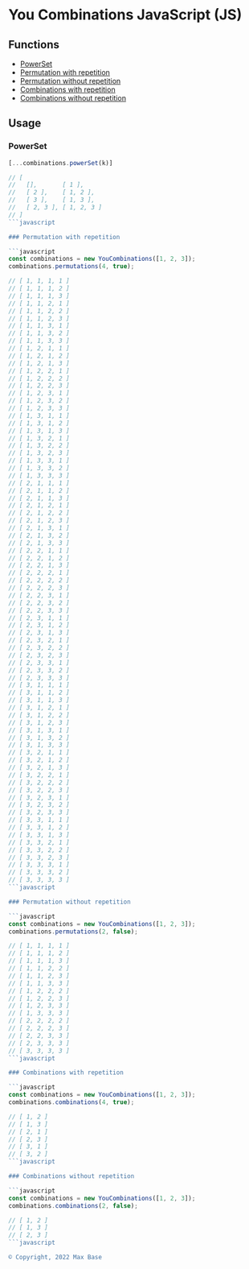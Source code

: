 # You Combinations JavaScript (JS)

## Functions

- [PowerSet](#powerset)
- [Permutation with repetition](#permutation-with-repetition)
- [Permutation without repetition](#permutation-without-repetition)
- [Combinations with repetition](#combinations-with-repetition)
- [Combinations without repetition](#combinations-without-repetition)

## Usage

### PowerSet

```javascript
[...combinations.powerSet(k)]

// [
//   [],       [ 1 ],
//   [ 2 ],    [ 1, 2 ],
//   [ 3 ],    [ 1, 3 ],
//   [ 2, 3 ], [ 1, 2, 3 ]
// ]
```javascript

### Permutation with repetition

```javascript
const combinations = new YouCombinations([1, 2, 3]);
combinations.permutations(4, true);

// [ 1, 1, 1, 1 ]
// [ 1, 1, 1, 2 ]
// [ 1, 1, 1, 3 ]
// [ 1, 1, 2, 1 ]
// [ 1, 1, 2, 2 ]
// [ 1, 1, 2, 3 ]
// [ 1, 1, 3, 1 ]
// [ 1, 1, 3, 2 ]
// [ 1, 1, 3, 3 ]
// [ 1, 2, 1, 1 ]
// [ 1, 2, 1, 2 ]
// [ 1, 2, 1, 3 ]
// [ 1, 2, 2, 1 ]
// [ 1, 2, 2, 2 ]
// [ 1, 2, 2, 3 ]
// [ 1, 2, 3, 1 ]
// [ 1, 2, 3, 2 ]
// [ 1, 2, 3, 3 ]
// [ 1, 3, 1, 1 ]
// [ 1, 3, 1, 2 ]
// [ 1, 3, 1, 3 ]
// [ 1, 3, 2, 1 ]
// [ 1, 3, 2, 2 ]
// [ 1, 3, 2, 3 ]
// [ 1, 3, 3, 1 ]
// [ 1, 3, 3, 2 ]
// [ 1, 3, 3, 3 ]
// [ 2, 1, 1, 1 ]
// [ 2, 1, 1, 2 ]
// [ 2, 1, 1, 3 ]
// [ 2, 1, 2, 1 ]
// [ 2, 1, 2, 2 ]
// [ 2, 1, 2, 3 ]
// [ 2, 1, 3, 1 ]
// [ 2, 1, 3, 2 ]
// [ 2, 1, 3, 3 ]
// [ 2, 2, 1, 1 ]
// [ 2, 2, 1, 2 ]
// [ 2, 2, 1, 3 ]
// [ 2, 2, 2, 1 ]
// [ 2, 2, 2, 2 ]
// [ 2, 2, 2, 3 ]
// [ 2, 2, 3, 1 ]
// [ 2, 2, 3, 2 ]
// [ 2, 2, 3, 3 ]
// [ 2, 3, 1, 1 ]
// [ 2, 3, 1, 2 ]
// [ 2, 3, 1, 3 ]
// [ 2, 3, 2, 1 ]
// [ 2, 3, 2, 2 ]
// [ 2, 3, 2, 3 ]
// [ 2, 3, 3, 1 ]
// [ 2, 3, 3, 2 ]
// [ 2, 3, 3, 3 ]
// [ 3, 1, 1, 1 ]
// [ 3, 1, 1, 2 ]
// [ 3, 1, 1, 3 ]
// [ 3, 1, 2, 1 ]
// [ 3, 1, 2, 2 ]
// [ 3, 1, 2, 3 ]
// [ 3, 1, 3, 1 ]
// [ 3, 1, 3, 2 ]
// [ 3, 1, 3, 3 ]
// [ 3, 2, 1, 1 ]
// [ 3, 2, 1, 2 ]
// [ 3, 2, 1, 3 ]
// [ 3, 2, 2, 1 ]
// [ 3, 2, 2, 2 ]
// [ 3, 2, 2, 3 ]
// [ 3, 2, 3, 1 ]
// [ 3, 2, 3, 2 ]
// [ 3, 2, 3, 3 ]
// [ 3, 3, 1, 1 ]
// [ 3, 3, 1, 2 ]
// [ 3, 3, 1, 3 ]
// [ 3, 3, 2, 1 ]
// [ 3, 3, 2, 2 ]
// [ 3, 3, 2, 3 ]
// [ 3, 3, 3, 1 ]
// [ 3, 3, 3, 2 ]
// [ 3, 3, 3, 3 ]
```javascript

### Permutation without repetition

```javascript
const combinations = new YouCombinations([1, 2, 3]);
combinations.permutations(2, false);

// [ 1, 1, 1, 1 ]
// [ 1, 1, 1, 2 ]
// [ 1, 1, 1, 3 ]
// [ 1, 1, 2, 2 ]
// [ 1, 1, 2, 3 ]
// [ 1, 1, 3, 3 ]
// [ 1, 2, 2, 2 ]
// [ 1, 2, 2, 3 ]
// [ 1, 2, 3, 3 ]
// [ 1, 3, 3, 3 ]
// [ 2, 2, 2, 2 ]
// [ 2, 2, 2, 3 ]
// [ 2, 2, 3, 3 ]
// [ 2, 3, 3, 3 ]
// [ 3, 3, 3, 3 ]
```javascript

### Combinations with repetition

```javascript
const combinations = new YouCombinations([1, 2, 3]);
combinations.combinations(4, true);

// [ 1, 2 ]
// [ 1, 3 ]
// [ 2, 1 ]
// [ 2, 3 ]
// [ 3, 1 ]
// [ 3, 2 ]
```javascript

### Combinations without repetition

```javascript
const combinations = new YouCombinations([1, 2, 3]);
combinations.combinations(2, false);

// [ 1, 2 ]
// [ 1, 3 ]
// [ 2, 3 ]
```javascript

© Copyright, 2022 Max Base

